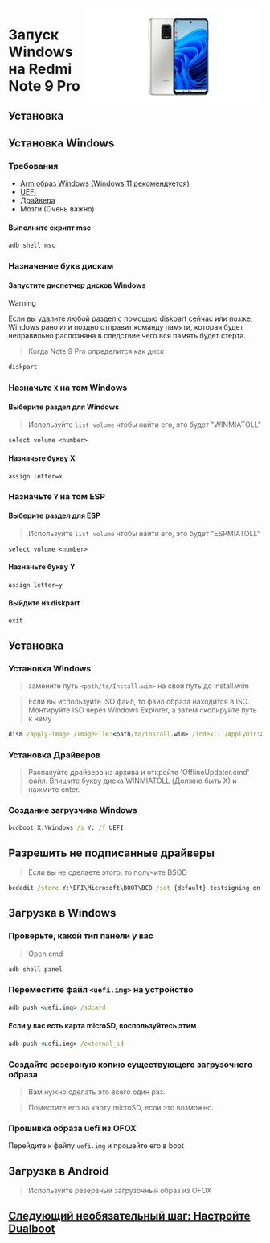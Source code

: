   <img align="right" src="https://github.com/Rubanoxd/Port-Windows-11-redmi-note-9_pro/blob/main/Miatoll.png" width="350" alt="Windows 11 Running On A Redmi Note 9 Pro">


# Запуск Windows на Redmi Note 9 Pro

## Установка

## Установка Windows

### Требования

- [Arm образ Windows (Windows 11 рекомендуется)](https://uupdump.net/)
- [UEFI](https://github.com/Rubanoxd/Port-Windows-11-redmi-note-9_pro/releases/tag/UefiV3)
- [Драйвера](https://github.com/N1kroks/7xx-Drivers/releases/latest)
- Мозги (Очень важно)

#### Выполните скрипт msc

```cmd
adb shell msc
```

### Назначение букв дискам

#### Запустите диспетчер дисков Windows
> [!Warning]
> Если вы удалите любой раздел с помощью diskpart сейчас или позже, Windows рано или поздно отправит команду памяти, которая будет неправильно распознана в следствие чего вся память будет стерта.

> Когда Note 9 Pro определится как диск

```cmd
diskpart
```


### Назначьте `X` на том Windows

#### Выберите раздел для Windows
> Используйте  `list volume` чтобы найти его, это будет "WINMIATOLL"

```diskpart
select volume <number>
```

#### Назначьте букву X
```diskpart
assign letter=x
```

### Назначьте `Y` на том ESP

#### Выберите раздел для ESP
> Используйте  `list volume` чтобы найти его, это будет "ESPMIATOLL"

```diskpart
select volume <number>
```

#### Назначьте букву Y

```diskpart
assign letter=y
```

#### Выйдите из diskpart
```diskpart
exit
```

## Установка

### Установка Windows

> замените путь `<path/to/Install.wim>` на свой путь до install.wim

> Если вы используйте ISO файл, то файл образа находится в ISO. Монтируйте ISO через Windows Explorer, а затем скопируйте путь к нему

```cmd
dism /apply-image /ImageFile:<path/to/install.wim> /index:1 /ApplyDir:X:\
```

### Установка Драйверов

> Распакуйте драйвера из архива и откройте 'OfflineUpdater.cmd' файл. Впишите букву диска WINMIATOLL (Должно быть X) и нажмите enter.


### Создание загрузчика Windows

```cmd
bcdboot X:\Windows /s Y: /f UEFI
```

## Разрешить не подписанные драйверы

>  Если вы не сделаете этого, то получите BSOD

```cmd
bcdedit /store Y:\EFI\Microsoft\BOOT\BCD /set {default} testsigning on
```

## Загрузка в Windows

### Проверьте, какой тип панели у вас

> Open cmd
```cmd
adb shell panel
```

### Переместите файл `<uefi.img>` на устройство

```cmd
adb push <uefi.img> /sdcard
```

#### Если у вас есть карта microSD, воспользуйтесь этим

```cmd
adb push <uefi.img> /external_sd
```


### Создайте резервную копию существующего загрузочного образа
> Вам нужно сделать это всего один раз.

> Поместите его на карту microSD, если это возможно.


### Прошивка образа uefi из OFOX
Перейдите к файлу `uefi.img` и прошейте его в boot

## Загрузка в Android
> Используйте резервный загрузочный образ из OFOX

## [Следующий необязательный шаг: Настройте Dualboot](dualboot-ru.md)
